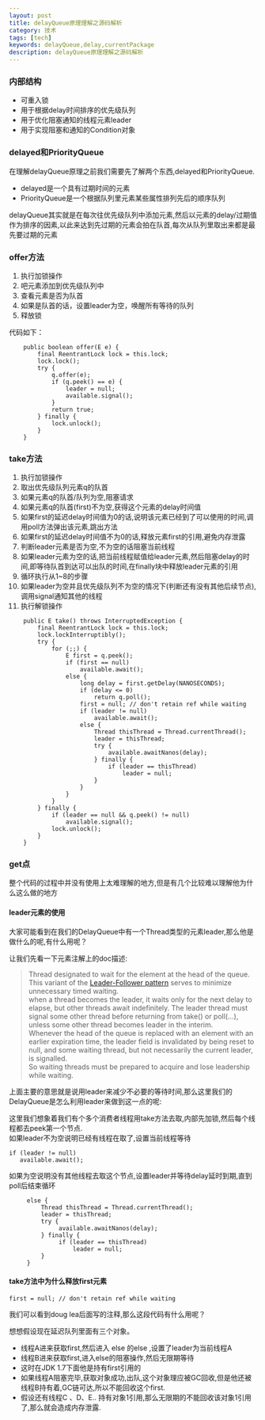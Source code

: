 ```yaml
---
layout: post
title: delayQueue原理理解之源码解析
category: 技术
tags: [tech]
keywords: delayQueue,delay,currentPackage
description: delayQueue原理理解之源码解析
---
```



### 内部结构  

- 可重入锁  
- 用于根据delay时间排序的优先级队列  
- 用于优化阻塞通知的线程元素leader  
- 用于实现阻塞和通知的Condition对象  

### delayed和PriorityQueue  

在理解delayQueue原理之前我们需要先了解两个东西,delayed和PriorityQueue.  

- delayed是一个具有过期时间的元素  
- PriorityQueue是一个根据队列里元素某些属性排列先后的顺序队列  

delayQueue其实就是在每次往优先级队列中添加元素,然后以元素的delay/过期值作为排序的因素,以此来达到先过期的元素会拍在队首,每次从队列里取出来都是最先要过期的元素  

### offer方法  

1. 执行加锁操作  
2. 吧元素添加到优先级队列中  
3. 查看元素是否为队首  
4. 如果是队首的话，设置leader为空，唤醒所有等待的队列   
5. 释放锁  

代码如下：  

```
    public boolean offer(E e) {
        final ReentrantLock lock = this.lock;
        lock.lock();
        try {
            q.offer(e);
            if (q.peek() == e) {
                leader = null;
                available.signal();
            }
            return true;
        } finally {
            lock.unlock();
        }
    }
```  

### take方法  

1. 执行加锁操作  
2. 取出优先级队列元素q的队首  
3. 如果元素q的队首/队列为空,阻塞请求  
4. 如果元素q的队首(first)不为空,获得这个元素的delay时间值  
5. 如果first的延迟delay时间值为0的话,说明该元素已经到了可以使用的时间,调用poll方法弹出该元素,跳出方法   
6. 如果first的延迟delay时间值不为0的话,释放元素first的引用,避免内存泄露    
7. 判断leader元素是否为空,不为空的话阻塞当前线程  
8. 如果leader元素为空的话,把当前线程赋值给leader元素,然后阻塞delay的时间,即等待队首到达可以出队的时间,在finally块中释放leader元素的引用  
9. 循环执行从1~8的步骤  
10. 如果leader为空并且优先级队列不为空的情况下(判断还有没有其他后续节点),调用signal通知其他的线程  
11. 执行解锁操作  

```
    public E take() throws InterruptedException {
        final ReentrantLock lock = this.lock;
        lock.lockInterruptibly();
        try {
            for (;;) {
                E first = q.peek();
                if (first == null)
                    available.await();
                else {
                    long delay = first.getDelay(NANOSECONDS);
                    if (delay <= 0)
                        return q.poll();
                    first = null; // don't retain ref while waiting
                    if (leader != null)
                        available.await();
                    else {
                        Thread thisThread = Thread.currentThread();
                        leader = thisThread;
                        try {
                            available.awaitNanos(delay);
                        } finally {
                            if (leader == thisThread)
                                leader = null;
                        }
                    }
                }
            }
        } finally {
            if (leader == null && q.peek() != null)
                available.signal();
            lock.unlock();
        }
    }  
```  

### get点  

整个代码的过程中并没有使用上太难理解的地方,但是有几个比较难以理解他为什么这么做的地方  

#### leader元素的使用  

大家可能看到在我们的DelayQueue中有一个Thread类型的元素leader,那么他是做什么的呢,有什么用呢？  

让我们先看一下元素注解上的doc描述:  


> Thread designated to wait for the element at the head of the queue.   
> This variant of the [Leader-Follower pattern](http://www.cs.wustl.edu/~schmidt/POSA/POSA2/) serves to minimize unnecessary timed waiting.  
> when a thread becomes the leader, it waits only for the next delay to elapse, but other threads await indefinitely.
> The leader thread must signal some other thread before returning from take() or poll(...), unless some other thread becomes leader in the interim.   
> Whenever the head of the queue is replaced with an element with an earlier expiration time, the leader field is invalidated by being reset to null, and some waiting thread, but not necessarily the current leader, is signalled.  
> So waiting threads must be prepared to acquire and lose leadership while waiting.  

上面主要的意思就是说用leader来减少不必要的等待时间,那么这里我们的DelayQueue是怎么利用leader来做到这一点的呢:    

这里我们想象着我们有个多个消费者线程用take方法去取,内部先加锁,然后每个线程都去peek第一个节点.  
如果leader不为空说明已经有线程在取了,设置当前线程等待    

```
if (leader != null)
   available.await();
```

如果为空说明没有其他线程去取这个节点,设置leader并等待delay延时到期,直到poll后结束循环    

```
     else {
         Thread thisThread = Thread.currentThread();
         leader = thisThread;
         try {
              available.awaitNanos(delay);
         } finally {
              if (leader == thisThread)
                  leader = null;
         }
     }
```

#### take方法中为什么释放first元素  

```
first = null; // don't retain ref while waiting
```

我们可以看到doug lea后面写的注释,那么这段代码有什么用呢？  

想想假设现在延迟队列里面有三个对象。  
- 线程A进来获取first,然后进入 else 的else ,设置了leader为当前线程A  - 线程B进来获取first,进入else的阻塞操作,然后无限期等待  
- 这时在JDK 1.7下面他是持有first引用的  
- 如果线程A阻塞完毕,获取对象成功,出队,这个对象理应被GC回收,但是他还被线程B持有着,GC链可达,所以不能回收这个first.  - 假设还有线程C 、D、E.. 持有对象1引用,那么无限期的不能回收该对象1引用了,那么就会造成内存泄露.     


